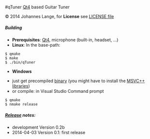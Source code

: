 #qTuner
[Qt4](https://qt-project.org/) based Guitar Tuner

&copy; 2014 Johannes Lange,
for **License** see [LICENSE file](LICENSE)

##### Building
- **Prerequisites**: [Qt4](https://qt-project.org/), microphone (built-in, headset, ...)
- **Linux**: In the base-path:
<pre><code>$ qmake
$ make
$ ./bin/qTuner</pre></code>
- **Windows**
 * just get precompiled [binary](https://github.com/johannes-lange/qTuner/releases/download/v0.1/qTuner-bin.zip)
   (you might have to install the [MSVC++ libraries](http://www.microsoft.com/en-gb/download/details.aspx?id=5555))
 * or compile: in Visual Studio Command prompt
<pre><code>$ qmake
$ nmake release</pre></code>

##### [Release](https://github.com/johannes-lange/qTuner/releases) notes:
- development Version 0.2b
- 2014-04-03 Version 0.1: first release
